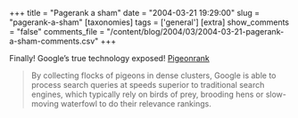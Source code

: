 +++
title = "Pagerank a sham"
date = "2004-03-21 19:29:00"
slug = "pagerank-a-sham"
[taxonomies]
tags = ['general']
[extra]
show_comments = "false"
comments_file = "/content/blog/2004/03/2004-03-21-pagerank-a-sham-comments.csv"
+++

Finally! Google’s true technology exposed! [Pigeonrank](http://www.google.com/technology/pigeonrank.html)

> By collecting flocks of pigeons in dense clusters, Google is able to process search queries at speeds superior to traditional search engines, which typically rely on birds of prey, brooding hens or slow-moving waterfowl to do their relevance rankings.
